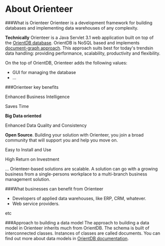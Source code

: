# About Orienteer

###What is Orienteer
Orienteer is a development framework for building databases and implementing data warehouses of any complexity.

**Technically** Orienteer is a Java Servlet 3.1 web application built on top of the [OrientDB database](http://orientdb.com/). OrientDB is NoSQL based and implements [document-graph approach](http://orientdb.com/docs/last/Tutorial-Introduction-to-the-NoSQL-world.html). This approach suits best for today's trendsin data handling: providing performance, scalability, productivity and flexibility.

On the top of OrientDB, Orienteer adds the following values:
* GUI for managing the database
* ...

###Orienteer key benefits

Enhanced Business Intelligence

Saves Time

**Big Data oriented**

Enhanced Data Quality and Consistency

**Open Source**. Building your solution with Orienteer, you join a broad community that will support you and help you move on.

Easy to Install and Use

High Return on Investment

... Orienteer-based solutions are scalable. A solution can go with a growing business from a single-persons workplace to a multi-branch business management solution.

###What businesses can benefit from Orienteer
* Developers of applied data warehouses, like ERP, CRM, whatever.
* Web service providers.

etc

###Approach to building a data model
The approach to building a data model in Orienteer inherits much from OrientDB. The schema is built of interconnected classes. Instances of classes are called documents. You can find out more about data models in [OrientDB documentation](http://orientdb.com/docs/last/).